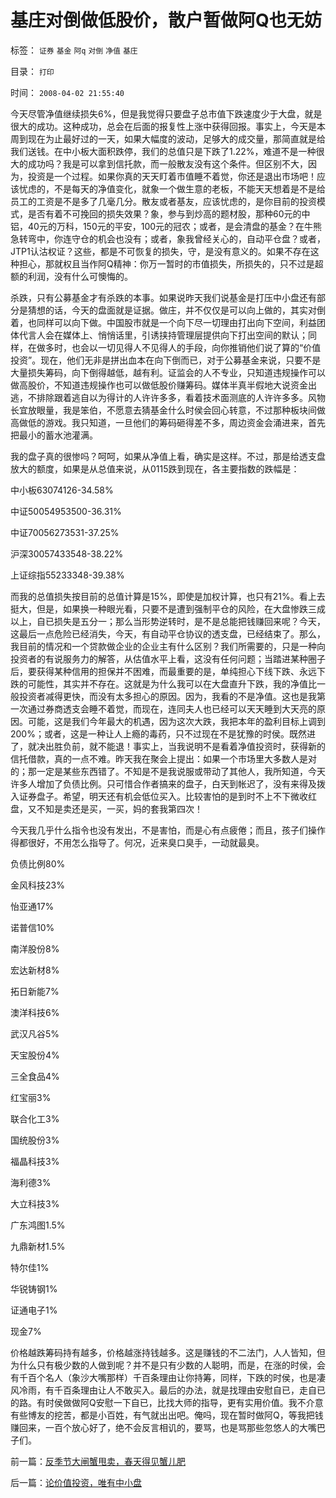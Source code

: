 # 基庄对倒做低股价，散户暂做阿Q也无妨

标签： `证券` `基金` `阿q` `对倒` `净值` `基庄` 

目录： `打印`

时间： `2008-04-02 21:55:40`

今天尽管净值继续损失6%，但是我觉得只要盘子总市值下跌速度少于大盘，就是很大的成功。这种成功，总会在后面的报复性上涨中获得回报。事实上，今天是本周到现在为止最好过的一天，如果大幅度的波动，足够大的成交量，那简直就是给我们送钱。在中小板大面积跌停，我们的总值只是下跌了1.22%，难道不是一种很大的成功吗？我是可以拿到信托款，而一般散友没有这个条件。但区别不大，因为，投资是一个过程。如果你真的天天盯着市值睡不着觉，你还是退出市场吧！应该忧虑的，不是每天的净值变化，就象一个做生意的老板，不能天天想着是不是给员工的工资是不是多了几毫几分。散友或者基友，应该忧虑的，是你目前的投资模式，是否有着不可挽回的损失效果？象，参与到炒高的题材股，那种60元的中铝，40元的万科，150元的平安，100元的冠农；或者，是会清盘的基金？在牛熊急转弯中，你连守仓的机会也没有；或者，象我曾经关心的，自动平仓盘？或者，JTP1认沽权证？这些，都是不可恢复的损失，守，是没有意义的。如果不存在这种担心，那就权且当作阿Q精神：你万一暂时的市值损失，所损失的，只不过是超额的利润，没有什么可懊悔的。

杀跌，只有公募基金才有杀跌的本事。如果说昨天我们说基金是打压中小盘还有部分是猜想的话，今天的盘面就是证据。做庄，并不仅仅是可以向上做的，其实对倒着，也同样可以向下做。中国股市就是一个向下尽一切理由打出向下空间，利益团体代言人会在媒体上、悄悄话里，引诱挟持管理层提供向下打出空间的默认；同样，在做多时，也会以一切见得人不见得人的手段，向你推销他们说了算的“价值投资”。现在，他们无非是拼出血本在向下倒而已，对于公募基金来说，只要不是大量损失筹码，向下倒得越低，越有利。证监会的人不专业，只知道违规操作可以做高股价，不知道违规操作也可以做低股价赚筹码。媒体半真半假地大说资金出逃，不排除跟着逃自以为得计的人许许多多，看着技术面测底的人许许多多。风物长宜放眼量，我是笨伯，不愿意去猜基金什么时侯会回心转意，不过那种板块间做高做低的游戏。我只知道，一旦他们的筹码砸得差不多，周边资金会涌进来，首先把最小的蓄水池灌满。

我的盘子真的很惨吗？呵呵，如果从净值上看，确实是这样。不过，那是给透支盘放大的额度，如果是从总值来说，从0115跌到现在，各主要指数的跌幅是：

中小板63074126-34.58%

中证50054953500-36.31%

中证70056273531-37.25%

沪深30057433548-38.22%

上证综指55233348-39.38%

而我的总值损失按目前的总值计算是15%，即使是加权计算，也只有21%。看上去挺大，但是，如果换一种眼光看，只要不是遭到强制平仓的风险，在大盘惨跌三成以上，自已损失是五分一；那么当形势逆转时，是不是总能把钱赚回来呢？今天，这最后一点危险已经消失，今天，有自动平仓协议的透支盘，已经结束了。那么，我目前的情况和一个贷款做企业的企业主有什么区别？我们所需要的，只是一种向投资者的有说服务力的解答，从估值水平上看，这没有任何问题；当踏进某种圈子后，要获得某种信用的担保并不困难，而最重要的是，单纯担心下线下跌、永远下跌的可能性，其实并不存在。这就是为什么我可以在大盘直升下跌，我的净值比一般投资者减得更快，而没有太多担心的原因。因为，我看的不是净值。这也是我第一次通过券商透支会睡不着觉，而现在，连同夫人也已经可以天天睡到大天亮的原因。可能，这是我们今年最大的机遇，因为这次大跌，我把本年的盈利目标上调到200%；或者，这是一种让人上瘾的毒药，只不过现在不是犹豫的时侯。既然进了，就决出胜负前，就不能退！事实上，当我说明不是看着净值投资时，获得新的信托借款，真的一点不难。昨天我在聚会上提出：如果一个市场里大多数人是对的；那一定是某些东西错了。不知是不是我说服或带动了其他人，我所知道，今天许多人增加了负债比例。只可惜合作者搞来的盘子，白天到帐迟了，没有来得及拨入证券盘子。希望，明天还有机会低位买入。比较害怕的是到时不上不下微收红盘，又不知是卖还是买，一买，妈的套我第四次！

今天我几乎什么指令也没有发出，不是害怕，而是心有点疲倦；而且，孩子们操作得都很好，不用怎么指导了。何况，近来臭口臭手，一动就最臭。

负债比例80%

金风科技23%

怡亚通17%

诺普信10%

南洋股份8%

宏达新材8%

拓日新能7%

澳洋科技6%

武汉凡谷5%

天宝股份4%

三全食品4%

红宝丽3%

联合化工3%

国统股份3%

福晶科技3%

海利德3%

大立科技3%

广东鸿图1.5%

九鼎新材1.5%

特尔佳1%

华锐铸钢1%

证通电子1%

现金7%

价格越跌筹码持有越多，价格越涨持钱越多。这是赚钱的不二法门，人人皆知，但为什么只有极少数的人做到呢？并不是只有少数的人聪明，而是，在涨的时侯，会有千百个名人（象沙大嘴那样）千百条理由让你持筹，同样，下跌的时侯，也是凄风冷雨，有千百条理由让人不敢买入。最后的办法，就是找理由安慰自已，走自已的路。有时侯做做阿Q安慰一下自已，比找大师的指导，更有实用价值。我不介意有些博友的挖苦，都是小百姓，有气就出出吧。俺吗，现在暂时做阿Q，等我把钱赚回来，一百个放心好了，绝不会反言相讥的，要骂，也是骂那些忽悠人的大嘴巴子们。



前一篇：[反季节大闸蟹甩卖，春天得见蟹儿肥](../../../2008/4/1/反季节大闸蟹甩卖，春天得见蟹儿肥.md)

后一篇：[论价值投资，唯有中小盘](../../../2008/4/3/论价值投资，唯有中小盘.md)